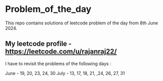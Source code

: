 # Problem_of_the_day

This repo contains solutions of leetcode problem of the day from 8th June 2024.

## My leetcode profile - https://leetcode.com/u/rajanraj22/

I have to revisit the problems of the following days :

June - 19, 20, 23, 24, 30
July - 13, 17, 18, 21, ,24, 26, 27, 31
